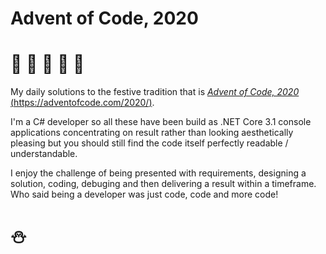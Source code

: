 # Advent of Code, 2020
# :christmas_tree: :christmas_tree: :christmas_tree: :christmas_tree: :christmas_tree:
My daily solutions to the festive tradition that is [*Advent of Code, 2020* (https://adventofcode.com/2020/)](https://adventofcode.com/2020/). 

I'm a C# developer so all these have been build as .NET Core 3.1 console applications concentrating on result rather than looking aesthetically pleasing but you should still find the code itself perfectly readable / understandable.

I enjoy the challenge of being presented with requirements, designing a solution, coding, debuging and then delivering a result within a timeframe. Who said being a developer was just code, code and more code!

# :snowman:

